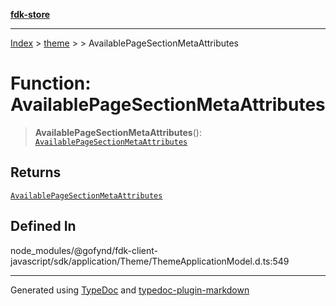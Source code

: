 [**fdk-store**](../../../README.md)
***

[Index](../../../API.md) > [theme](../../README.md) > [<internal>](../README.md) > AvailablePageSectionMetaAttributes

# Function: AvailablePageSectionMetaAttributes

> **AvailablePageSectionMetaAttributes**(): [`AvailablePageSectionMetaAttributes`](../type-aliases/type-alias.AvailablePageSectionMetaAttributes.md)

## Returns

[`AvailablePageSectionMetaAttributes`](../type-aliases/type-alias.AvailablePageSectionMetaAttributes.md)

## Defined In

node\_modules/@gofynd/fdk-client-javascript/sdk/application/Theme/ThemeApplicationModel.d.ts:549

***
Generated using [TypeDoc](https://typedoc.org/) and [typedoc-plugin-markdown](https://www.npmjs.com/package/typedoc-plugin-markdown)

